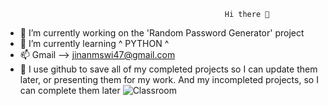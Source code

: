                                                      Hi there 👋

- 🔭 I’m currently working on the 'Random Password Generator' project
- 🌱 I’m currently learning ^ PYTHON ^
- 📫 Gmail --> jinanmswi47@gmail.com
- 👀 I use github to save all of my completed projects so I can update them later, or presenting them for my work. And my incompleted projects, so I can complete them later 
![Classroom](https://user-images.githubusercontent.com/93076665/180737714-1d4c189a-1566-46c4-b1a2-30bd52d4908e.png)
